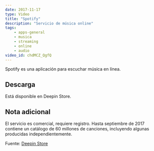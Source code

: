 ```yaml
---
date: 2017-11-17
type: Video
title: "Spotify"
description: "Servicio de música online"
tags:
    - apps-general
    - musica
    - streaming
    - online
    - audio
video_id: chdMCZ_QgfQ
---
```


Spotify es una aplicación para escuchar música en línea.

## Descarga

Está disponible en Deepin Store.

## Nota adicional

El servicio es comercial, requiere registro. Hasta septiembre de 2017 contiene un catálogo de 60 millones de canciones, incluyendo algunas producidas independientemente.

Fuente: [Deepin Store](http://appstore.deepin.org/app/spotify-client)
